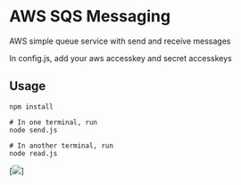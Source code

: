 # AWS SQS Messaging
AWS simple queue service with send and receive messages


In config.js, add your aws accesskey and secret accesskeys

## Usage

```nodejs
npm install

# In one terminal, run
node send.js

# In another terminal, run
node read.js
```



[<img src="https://cdn.loom.com/sessions/thumbnails/b19ff89d517f4108a07d05292848ef6a-with-play.gif">]

